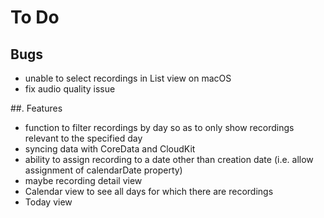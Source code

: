 #  To Do

##  Bugs

* unable to select recordings in List view on macOS
* fix audio quality issue

##. Features

* function to filter recordings by day so as to only show recordings relevant to the specified day
* syncing data with CoreData and CloudKit
* ability to assign recording to a date other than creation date (i.e. allow assignment of calendarDate property)
* maybe recording detail view
* Calendar view to see all days for which there are recordings
* Today view